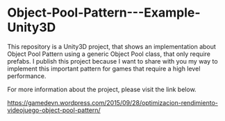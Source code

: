 # Object-Pool-Pattern---Example-Unity3D

This repository is a Unity3D project, that shows an implementation about Object Pool Pattern using a generic Object Pool class, that only require prefabs. I publish this project because I want to share with you my way to implement this important pattern for games that require a high level performance.

For more information about the project, please visit the link below.

https://gamedevn.wordpress.com/2015/09/28/optimizacion-rendimiento-videojuego-object-pool-pattern/

